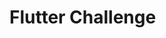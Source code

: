 # Flutter Challenge
<!-- ![photo_2022-01-15_23-31-39](https://user-images.githubusercontent.com/44123678/149817793-9df71bb6-77c8-49ed-9a38-a9b4f3e8abe5.jpg) -->
